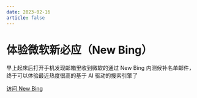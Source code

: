 ```yaml
---
date: 2023-02-16
article: false
---
```


# 体验微软新必应（New Bing）

早上起床后打开手机发现邮箱里收到微软的通过 New Bing 内测候补名单邮件，终于可以体验最近热度很高的基于 AI 驱动的搜索引擎了

<!-- more -->

[访问 New Bing](https://www.bing.com)

[//]: # (![]&#40;https://img.sherry4869.com/blog/diary/2023/02/16/img.png&#41;)

[//]: # ()
[//]: # (![]&#40;https://img.sherry4869.com/blog/diary/2023/02/16/img_1.png&#41;)

[//]: # ()
[//]: # (## 日常问题)

[//]: # ()
[//]: # (![]&#40;https://img.sherry4869.com/blog/diary/2023/02/16/img_2.png&#41;)

[//]: # ()
[//]: # (![]&#40;https://img.sherry4869.com/blog/diary/2023/02/16/img_6.png&#41;)

[//]: # ()
[//]: # (## 专业领域类问题)

[//]: # ()
[//]: # (面向 chatGPT 编程)

[//]: # ()
[//]: # (![]&#40;https://img.sherry4869.com/blog/diary/2023/02/16/img_9.png&#41;)

[//]: # ()
[//]: # (![]&#40;./img.png&#41;)

[//]: # ()
[//]: # (## 一些对话)

[//]: # ()
[//]: # (![]&#40;https://img.sherry4869.com/blog/diary/2023/02/16/img_3.png&#41;)

[//]: # ()
[//]: # (![]&#40;https://img.sherry4869.com/blog/diary/2023/02/16/img_8.png&#41;)

[//]: # ()
[//]: # (![]&#40;https://img.sherry4869.com/blog/diary/2023/02/16/img_10.png&#41;)

[//]: # ()
[//]: # (![]&#40;https://img.sherry4869.com/blog/diary/2023/02/16/img_7.png&#41;)

[//]: # ()
[//]: # (## :sweat_smile:)

[//]: # ()
[//]: # (![]&#40;https://img.sherry4869.com/blog/diary/2023/02/16/img_11.png&#41;)

[//]: # ()
[//]: # (## 限制)

[//]: # ()
[//]: # (![]&#40;https://img.sherry4869.com/blog/diary/2023/02/16/img_5.png&#41;)

[//]: # ()
[//]: # (![]&#40;https://img.sherry4869.com/blog/diary/2023/02/16/img_4.png&#41;)